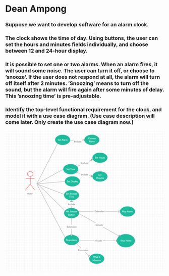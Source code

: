 # Dean Ampong

### Suppose we want to develop software for an alarm clock.

### The clock shows the time of day. Using buttons, the user can set the hours and minutes fields individually, and choose between 12 and 24-hour display.

### It is possible to set one or two alarms. When an alarm fires, it will sound some noise. The user can turn it off, or choose to ’snooze’. If the user does not respond at all, the alarm will turn off itself after 2 minutes. ’Snoozing’ means to turn off the sound, but the alarm will fire again after some minutes of delay. This ’snoozing time’ is pre-adjustable.

### Identify the top-level functional requirement for the clock, and model it with a use case diagram.  (Use case description will come later.  Only create the use case diagram now.)

![Alarm Clock Use Case Diagram](https://github.com/deanamp/AlarmClockProject/blob/master/UseCaseDiagram.png "Alarm Clock Use Case Disagram")